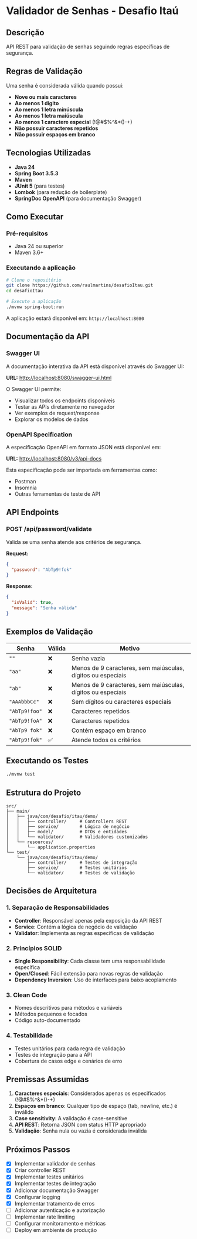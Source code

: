 # Validador de Senhas - Desafio Itaú

## Descrição

API REST para validação de senhas seguindo regras específicas de segurança.

## Regras de Validação

Uma senha é considerada válida quando possui:

- **Nove ou mais caracteres**
- **Ao menos 1 dígito**
- **Ao menos 1 letra minúscula**
- **Ao menos 1 letra maiúscula**
- **Ao menos 1 caractere especial** (!@#$%^&\*()-+)
- **Não possuir caracteres repetidos**
- **Não possuir espaços em branco**

## Tecnologias Utilizadas

- **Java 24**
- **Spring Boot 3.5.3**
- **Maven**
- **JUnit 5** (para testes)
- **Lombok** (para redução de boilerplate)
- **SpringDoc OpenAPI** (para documentação Swagger)

## Como Executar

### Pré-requisitos

- Java 24 ou superior
- Maven 3.6+

### Executando a aplicação

```bash
# Clone o repositório
git clone https://github.com/raulmartins/desafioItau.git
cd desafioItau

# Execute a aplicação
./mvnw spring-boot:run
```

A aplicação estará disponível em: `http://localhost:8080`

## Documentação da API

### Swagger UI

A documentação interativa da API está disponível através do Swagger UI:

**URL:** [http://localhost:8080/swagger-ui.html](http://localhost:8080/swagger-ui.html)

O Swagger UI permite:

- Visualizar todos os endpoints disponíveis
- Testar as APIs diretamente no navegador
- Ver exemplos de request/response
- Explorar os modelos de dados

### OpenAPI Specification

A especificação OpenAPI em formato JSON está disponível em:

**URL:** [http://localhost:8080/v3/api-docs](http://localhost:8080/v3/api-docs)

Esta especificação pode ser importada em ferramentas como:

- Postman
- Insomnia
- Outras ferramentas de teste de API

## API Endpoints

### POST /api/password/validate

Valida se uma senha atende aos critérios de segurança.

**Request:**

```json
{
  "password": "AbTp9!fok"
}
```

**Response:**

```json
{
  "isValid": true,
  "message": "Senha válida"
}
```

## Exemplos de Validação

| Senha         | Válida | Motivo                                                      |
| ------------- | ------ | ----------------------------------------------------------- |
| `""`          | ❌     | Senha vazia                                                 |
| `"aa"`        | ❌     | Menos de 9 caracteres, sem maiúsculas, dígitos ou especiais |
| `"ab"`        | ❌     | Menos de 9 caracteres, sem maiúsculas, dígitos ou especiais |
| `"AAAbbbCc"`  | ❌     | Sem dígitos ou caracteres especiais                         |
| `"AbTp9!foo"` | ❌     | Caracteres repetidos                                        |
| `"AbTp9!foA"` | ❌     | Caracteres repetidos                                        |
| `"AbTp9 fok"` | ❌     | Contém espaço em branco                                     |
| `"AbTp9!fok"` | ✅     | Atende todos os critérios                                   |

## Executando os Testes

```bash
./mvnw test
```

## Estrutura do Projeto

```
src/
├── main/
│   ├── java/com/desafio/itau/demo/
│   │   ├── controller/     # Controllers REST
│   │   ├── service/        # Lógica de negócio
│   │   ├── model/          # DTOs e entidades
│   │   └── validator/      # Validadores customizados
│   └── resources/
│       └── application.properties
└── test/
    └── java/com/desafio/itau/demo/
        ├── controller/     # Testes de integração
        ├── service/        # Testes unitários
        └── validator/      # Testes de validação
```

## Decisões de Arquitetura

### 1. Separação de Responsabilidades

- **Controller**: Responsável apenas pela exposição da API REST
- **Service**: Contém a lógica de negócio de validação
- **Validator**: Implementa as regras específicas de validação

### 2. Princípios SOLID

- **Single Responsibility**: Cada classe tem uma responsabilidade específica
- **Open/Closed**: Fácil extensão para novas regras de validação
- **Dependency Inversion**: Uso de interfaces para baixo acoplamento

### 3. Clean Code

- Nomes descritivos para métodos e variáveis
- Métodos pequenos e focados
- Código auto-documentado

### 4. Testabilidade

- Testes unitários para cada regra de validação
- Testes de integração para a API
- Cobertura de casos edge e cenários de erro

## Premissas Assumidas

1. **Caracteres especiais**: Considerados apenas os especificados (!@#$%^&\*()-+)
2. **Espaços em branco**: Qualquer tipo de espaço (tab, newline, etc.) é inválido
3. **Case sensitivity**: A validação é case-sensitive
4. **API REST**: Retorna JSON com status HTTP apropriado
5. **Validação**: Senha nula ou vazia é considerada inválida

## Próximos Passos

- [x] Implementar validador de senhas
- [x] Criar controller REST
- [x] Implementar testes unitários
- [x] Implementar testes de integração
- [x] Adicionar documentação Swagger
- [x] Configurar logging
- [x] Implementar tratamento de erros
- [ ] Adicionar autenticação e autorização
- [ ] Implementar rate limiting
- [ ] Configurar monitoramento e métricas
- [ ] Deploy em ambiente de produção

